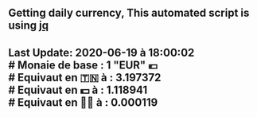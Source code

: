 ## Getting daily currency, This automated script is using [jq](https://stedolan.github.io/jq/)
## Last Update:  2020-06-19 à 18:00:02 </br># Monaie de base : 1 "EUR" 💶 </br> # Equivaut en 🇹🇳 à :  3.197372 </br> # Equivaut en 💵 à : 1.118941</br> # Equivaut en 🐱‍💻 à :  0.000119
